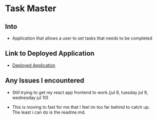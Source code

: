 
# Task Master

## Into
- Application that allows a user to set tasks that needs to be completed

## Link to Deployed Application

- [Deployed Application](http://taskmaster-dev.us-west-1.elasticbeanstalk.com/tasks)

## Any Issues I encountered

- Still trying to get my react app frontend to work.(jul 8, tuesday jul 9, wednesday jul 10)

- This is moving to fast for me that I feel im too far behind to catch up. The least i can do is the readme.md.